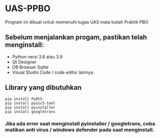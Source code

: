# UAS-PPBO
Program ini dibuat untuk memenuhi tugas UAS mata kuliah Praktik PBO

## Sebelum menjalankan progam, pastikan telah menginstall:
 * Python versi 3.8 atau 3.9
 * Qt Designer
 * DB Browser Sqlite
 * Visual Studio Code / code editor lainnya.
 
 
 ## Library yang dibutuhkan 
```
pip install PyQt5
pip install pyuic5-tool
pip install pyinstaller
pip install googletrans
```
 
 ### Jika ada error saat menginstall pyinstaller / googletrans, coba matikan anti virus / windows defender pada saat menginstall.
